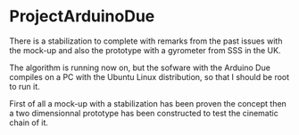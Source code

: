 # ProjectArduinoDue
There is a stabilization to complete with remarks from the past issues with the mock-up and also the prototype with a gyrometer from SSS in the UK.

The algorithm is running now on, but the sofware with the Arduino Due compiles on a PC with the Ubuntu Linux distribution, so that I should be root to run it.

First of all a mock-up with a stabilization has been proven the concept then a two dimensionnal prototype has been constructed to test the cinematic chain of it.
